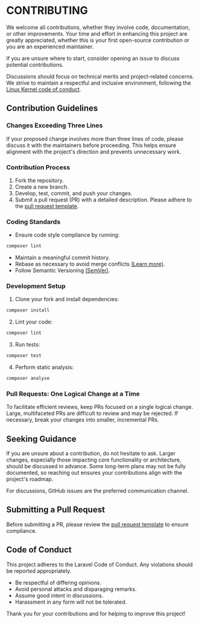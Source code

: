 # CONTRIBUTING

We welcome all contributions, whether they involve code, documentation, or other improvements. Your time and effort in enhancing this project are greatly appreciated, whether this is your first open-source contribution or you are an experienced maintainer.

If you are unsure where to start, consider opening an issue to discuss potential contributions.

Discussions should focus on technical merits and project-related concerns. We strive to maintain a respectful and inclusive environment, following the [Linux Kernel code of conduct](https://www.kernel.org/doc/html/latest/process/code-of-conduct.html).

## Contribution Guidelines

### Changes Exceeding Three Lines

If your proposed change involves more than three lines of code, please discuss it with the maintainers before proceeding. This helps ensure alignment with the project's direction and prevents unnecessary work.

### Contribution Process
1. Fork the repository.
1. Create a new branch.
1. Develop, test, commit, and push your changes.
1. Submit a pull request (PR) with a detailed description. Please adhere to the [pull request template](.github/PULL_REQUEST_TEMPLATE.md).

### Coding Standards

- Ensure code style compliance by running:
```bash
composer lint
```
- Maintain a meaningful commit history.
- Rebase as necessary to avoid merge conflicts [(Learn more)](https://git-scm.com/book/en/v2/Git-Branching-Rebasing).
- Follow Semantic Versioning [(SemVer)](http://semver.org/).

### Development Setup

1. Clone your fork and install dependencies:
```bash
composer install
```
2. Lint your code:
```bash
composer lint
```
3. Run tests:
```bash
composer test
```
4. Perform static analysis:
```bash
composer analyse
```

### Pull Requests: One Logical Change at a Time

To facilitate efficient reviews, keep PRs focused on a single logical change. Large, multifaceted PRs are difficult to review and may be rejected. If necessary, break your changes into smaller, incremental PRs.

## Seeking Guidance

If you are unsure about a contribution, do not hesitate to ask. Larger changes, especially those impacting core functionality or architecture, should be discussed in advance. Some long-term plans may not be fully documented, so reaching out ensures your contributions align with the project's roadmap.

For discussions, GitHub issues are the preferred communication channel.

## Submitting a Pull Request

Before submitting a PR, please review the [pull request template](.github/PULL_REQUEST_TEMPLATE.md) to ensure compliance.

## Code of Conduct

This project adheres to the Laravel Code of Conduct. Any violations should be reported appropriately.

- Be respectful of differing opinions.
- Avoid personal attacks and disparaging remarks.
- Assume good intent in discussions.
- Harassment in any form will not be tolerated.

Thank you for your contributions and for helping to improve this project!
